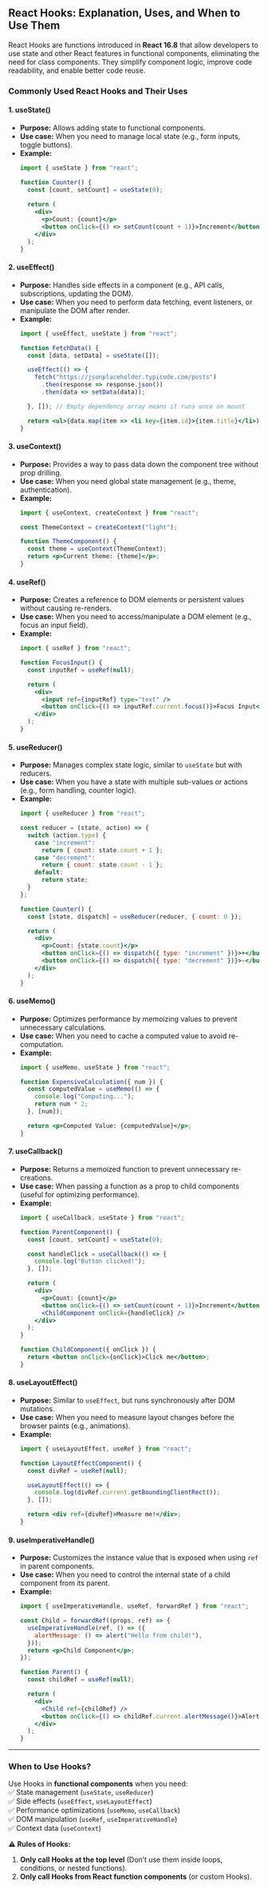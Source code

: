 ## **React Hooks: Explanation, Uses, and When to Use Them**  

React Hooks are functions introduced in **React 16.8** that allow developers to use state and other React features in functional components, eliminating the need for class components. They simplify component logic, improve code readability, and enable better code reuse.  

### **Commonly Used React Hooks and Their Uses**  

#### **1. useState()**  
- **Purpose:** Allows adding state to functional components.  
- **Use case:** When you need to manage local state (e.g., form inputs, toggle buttons).  
- **Example:**  
  ```jsx
  import { useState } from "react";

  function Counter() {
    const [count, setCount] = useState(0);
    
    return (
      <div>
        <p>Count: {count}</p>
        <button onClick={() => setCount(count + 1)}>Increment</button>
      </div>
    );
  }
  ```

#### **2. useEffect()**  
- **Purpose:** Handles side effects in a component (e.g., API calls, subscriptions, updating the DOM).  
- **Use case:** When you need to perform data fetching, event listeners, or manipulate the DOM after render.  
- **Example:**  
  ```jsx
  import { useEffect, useState } from "react";

  function FetchData() {
    const [data, setData] = useState([]);

    useEffect(() => {
      fetch("https://jsonplaceholder.typicode.com/posts")
        .then(response => response.json())
        .then(data => setData(data));

    }, []); // Empty dependency array means it runs once on mount

    return <ul>{data.map(item => <li key={item.id}>{item.title}</li>)}</ul>;
  }
  ```

#### **3. useContext()**  
- **Purpose:** Provides a way to pass data down the component tree without prop drilling.  
- **Use case:** When you need global state management (e.g., theme, authentication).  
- **Example:**  
  ```jsx
  import { useContext, createContext } from "react";

  const ThemeContext = createContext("light");

  function ThemeComponent() {
    const theme = useContext(ThemeContext);
    return <p>Current theme: {theme}</p>;
  }
  ```

#### **4. useRef()**  
- **Purpose:** Creates a reference to DOM elements or persistent values without causing re-renders.  
- **Use case:** When you need to access/manipulate a DOM element (e.g., focus an input field).  
- **Example:**  
  ```jsx
  import { useRef } from "react";

  function FocusInput() {
    const inputRef = useRef(null);

    return (
      <div>
        <input ref={inputRef} type="text" />
        <button onClick={() => inputRef.current.focus()}>Focus Input</button>
      </div>
    );
  }
  ```

#### **5. useReducer()**  
- **Purpose:** Manages complex state logic, similar to `useState` but with reducers.  
- **Use case:** When you have a state with multiple sub-values or actions (e.g., form handling, counter logic).  
- **Example:**  
  ```jsx
  import { useReducer } from "react";

  const reducer = (state, action) => {
    switch (action.type) {
      case "increment":
        return { count: state.count + 1 };
      case "decrement":
        return { count: state.count - 1 };
      default:
        return state;
    }
  };

  function Counter() {
    const [state, dispatch] = useReducer(reducer, { count: 0 });

    return (
      <div>
        <p>Count: {state.count}</p>
        <button onClick={() => dispatch({ type: "increment" })}>+</button>
        <button onClick={() => dispatch({ type: "decrement" })}>-</button>
      </div>
    );
  }
  ```

#### **6. useMemo()**  
- **Purpose:** Optimizes performance by memoizing values to prevent unnecessary calculations.  
- **Use case:** When you need to cache a computed value to avoid re-computation.  
- **Example:**  
  ```jsx
  import { useMemo, useState } from "react";

  function ExpensiveCalculation({ num }) {
    const computedValue = useMemo(() => {
      console.log("Computing...");
      return num * 2;
    }, [num]);

    return <p>Computed Value: {computedValue}</p>;
  }
  ```

#### **7. useCallback()**  
- **Purpose:** Returns a memoized function to prevent unnecessary re-creations.  
- **Use case:** When passing a function as a prop to child components (useful for optimizing performance).  
- **Example:**  
  ```jsx
  import { useCallback, useState } from "react";

  function ParentComponent() {
    const [count, setCount] = useState(0);

    const handleClick = useCallback(() => {
      console.log("Button clicked!");
    }, []);

    return (
      <div>
        <p>Count: {count}</p>
        <button onClick={() => setCount(count + 1)}>Increment</button>
        <ChildComponent onClick={handleClick} />
      </div>
    );
  }

  function ChildComponent({ onClick }) {
    return <button onClick={onClick}>Click me</button>;
  }
  ```

#### **8. useLayoutEffect()**  
- **Purpose:** Similar to `useEffect`, but runs synchronously after DOM mutations.  
- **Use case:** When you need to measure layout changes before the browser paints (e.g., animations).  
- **Example:**  
  ```jsx
  import { useLayoutEffect, useRef } from "react";

  function LayoutEffectComponent() {
    const divRef = useRef(null);

    useLayoutEffect(() => {
      console.log(divRef.current.getBoundingClientRect());
    }, []);

    return <div ref={divRef}>Measure me!</div>;
  }
  ```

#### **9. useImperativeHandle()**  
- **Purpose:** Customizes the instance value that is exposed when using `ref` in parent components.  
- **Use case:** When you need to control the internal state of a child component from its parent.  
- **Example:**  
  ```jsx
  import { useImperativeHandle, useRef, forwardRef } from "react";

  const Child = forwardRef((props, ref) => {
    useImperativeHandle(ref, () => ({
      alertMessage: () => alert("Hello from child!"),
    }));
    return <p>Child Component</p>;
  });

  function Parent() {
    const childRef = useRef(null);

    return (
      <div>
        <Child ref={childRef} />
        <button onClick={() => childRef.current.alertMessage()}>Alert</button>
      </div>
    );
  }
  ```

---

### **When to Use Hooks?**  
Use Hooks in **functional components** when you need:  
✅ State management (`useState`, `useReducer`)  
✅ Side effects (`useEffect`, `useLayoutEffect`)  
✅ Performance optimizations (`useMemo`, `useCallback`)  
✅ DOM manipulation (`useRef`, `useImperativeHandle`)  
✅ Context data (`useContext`)  

**⚠️ Rules of Hooks:**  
1. **Only call Hooks at the top level** (Don’t use them inside loops, conditions, or nested functions).  
2. **Only call Hooks from React function components** (or custom Hooks).  

